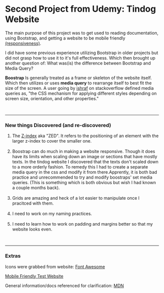 # Second Project from Udemy: Tindog Website

<p>The main purpose of this project was to get used to reading documentation, using Bootstrap, and getting a website to be mobile friendly <a href="https://developers.google.com/search/mobile-sites/">(responsiveness)</a>.</p>
<p>I did have some previous experience utilizing Bootstrap in older projects but did not grasp how to use it to it's full effectiveness. Which then brought up another question of: What was(is) the difference between Bootstrap and Media Query?</p>
<p><b>Boostrap</b> Is generally treated as a frame or skeleton of the website itself. Which then utilizes or uses <b>media query</b> to rearrange itself to best fit the size of the screen. A user going by <a href="https://stackoverflow.com/questions/33804977/whats-the-difference-between-media-queries-and-bootstrap">ishraf</a> on stackoverflow defined media queries as, "the CSS mechanism for applying different styles depending on screen size, orientation, and other properties." </p>
<br>
<hr>
<h3>New things Discovered (and re-discovered)</h3>
<ol>
  <li>The <a href="https://developer.mozilla.org/en-US/docs/Web/CSS/z-index">Z-index</a> aka "ZED". It refers to the positioning of an element with the larger z-index to cover the smaller one.</li>
  <br>
<li>Boostrap can do much in making a website responsive. Though it does have its limits when scaling down an image or sections that have mostly texts. In the tindog website I discovered that the texts don't scaled down to a more orderly fashion. To remedy this I had to create a separate media query in the css and modify it from there.Apprently, it is both bad practice and unrecommended to try and modify boostraps' set media queries. (This is something which is both obvious but wish I had known a couple months back). </li>
  <br>
  <li>Grids are amazing and heck of a lot easier to manipulate once I pracitced with them.</li>
  <br>
  <li>I need to work on my naming practices.</li>
  <br>
  <li>I need to learn how to work on padding and margins better so that my website looks even.</li>
 </ol>
 
 <br>
 <hr>
 <h3>Extras</h3>
 <p>Icons were grabbed from website: <a href="https://fontawesome.com/?from=io">Font Awesome</a></p>
 <p><a href="https://search.google.com/test/mobile-friendly">Mobile Friendly Test Website</a></p>
 <p>General information/docs referenced for clarification: <a href="https://developer.mozilla.org/en-US/">MDN</a></p>

